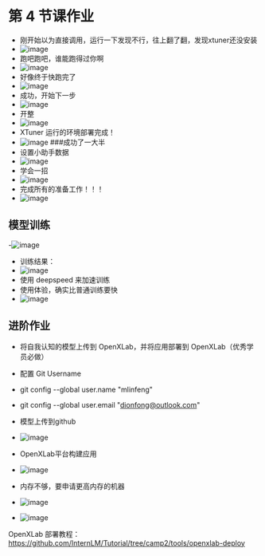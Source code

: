 # 第 4 节课作业

- 刚开始以为直接调用，运行一下发现不行，往上翻了翻，发现xtuner还没安装
- ![image](https://github.com/Mlinfeng/InternLM2/assets/50072711/e8823b5c-9a10-4bcc-a810-32947c8320ac)
- 跑吧跑吧，谁能跑得过你啊
- ![image](https://github.com/Mlinfeng/InternLM2/assets/50072711/ce7fdbaa-bca9-4377-9d1b-6cd921a4e216)
- 好像终于快跑完了
- ![image](https://github.com/Mlinfeng/InternLM2/assets/50072711/f1d5ac31-b878-49e9-a927-bcd2959880e3)
- 成功，开始下一步
- ![image](https://github.com/Mlinfeng/InternLM2/assets/50072711/cd23c406-523e-4b56-8b8f-8dbb030fd693)
- 开整
- ![image](https://github.com/Mlinfeng/InternLM2/assets/50072711/d2cd3c71-0d74-484e-bd29-2106fd8c44a4)
-  XTuner 运行的环境部署完成！
-  ![image](https://github.com/Mlinfeng/InternLM2/assets/50072711/c79a8522-5b56-4904-8cc5-a282b38ecf52)
  ###成功了一大半
- 设置小助手数据
- ![image](https://github.com/Mlinfeng/InternLM2/assets/50072711/6f03caa2-634c-44e5-a10a-faebe8cc053b)
- 学会一招
- ![image](https://github.com/Mlinfeng/InternLM2/assets/50072711/5d4ac5d4-67b4-4c46-b000-d98894b2f0ad)
- 完成所有的准备工作！！！
- ![image](https://github.com/Mlinfeng/InternLM2/assets/50072711/32558a38-c523-48b4-a553-d42501e60bc5)
## 模型训练
-![image](https://github.com/Mlinfeng/InternLM2/assets/50072711/82f859ea-b7a3-4ec1-bec2-d3486eba9161)
- 训练结果：
- ![image](https://github.com/Mlinfeng/InternLM2/assets/50072711/bf1b68c5-3c50-46d8-bec9-d1db3bce160e)
- 使用 deepspeed 来加速训练
- 使用体验，确实比普通训练要快
- ![image](https://github.com/Mlinfeng/InternLM2/assets/50072711/cd96d801-338e-4fc7-b684-fef101ae3c76)

## 进阶作业

- 将自我认知的模型上传到 OpenXLab，并将应用部署到 OpenXLab（优秀学员必做）
- 配置 Git Username

- git config --global user.name "mlinfeng"
- git config --global user.email "dionfong@outlook.com"
- 模型上传到github
- ![image](https://github.com/Mlinfeng/InternLM2/assets/50072711/74c7cb8c-2879-4c6d-bda0-c213fc6adaed)
- OpenXLab平台构建应用
- ![image](https://github.com/Mlinfeng/InternLM2/assets/50072711/1e6c17d7-c0e3-43c2-8608-f79d09b87f13)
- 内存不够，要申请更高内存的机器
- ![image](https://github.com/Mlinfeng/InternLM2/assets/50072711/ffed1607-496c-497d-b684-d9183d62ddfe)
- ![image](https://github.com/Mlinfeng/InternLM2/assets/50072711/d0cc865c-6028-4d4f-914b-e39d9dba745b)



OpenXLab 部署教程：https://github.com/InternLM/Tutorial/tree/camp2/tools/openxlab-deploy




